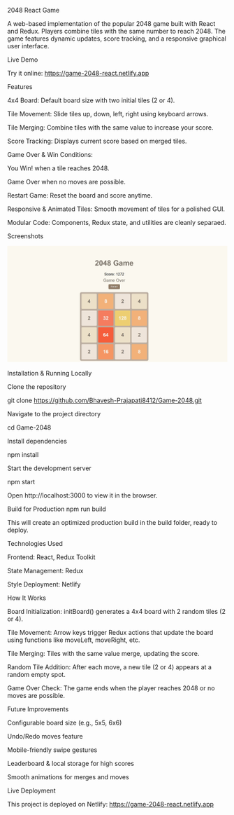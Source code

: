 2048 React Game

A web-based implementation of the popular 2048 game built with React and Redux. Players combine tiles with the same number to reach 2048. The game features dynamic updates, score tracking, and a responsive graphical user interface.

Live Demo

Try it online: https://game-2048-react.netlify.app

Features

4x4 Board: Default board size with two initial tiles (2 or 4).

Tile Movement: Slide tiles up, down, left, right using keyboard arrows.

Tile Merging: Combine tiles with the same value to increase your score.

Score Tracking: Displays current score based on merged tiles.

Game Over & Win Conditions:

You Win! when a tile reaches 2048.

Game Over when no moves are possible.

Restart Game: Reset the board and score anytime.

Responsive & Animated Tiles: Smooth movement of tiles for a polished GUI.

Modular Code: Components, Redux state, and utilities are cleanly separaed.

Screenshots


![2048 Game Screenshot](Picture/pic.jpg)

Installation & Running Locally

Clone the repository

git clone https://github.com/Bhavesh-Prajapati8412/Game-2048.git


Navigate to the project directory

cd Game-2048


Install dependencies

npm install


Start the development server

npm start


Open http://localhost:3000
 to view it in the browser.

Build for Production
npm run build


This will create an optimized production build in the build folder, ready to deploy.

Technologies Used

Frontend: React, Redux Toolkit

State Management: Redux

Style
Deployment: Netlify

         
How It Works

Board Initialization: initBoard() generates a 4x4 board with 2 random tiles (2 or 4).

Tile Movement: Arrow keys trigger Redux actions that update the board using functions like moveLeft, moveRight, etc.

Tile Merging: Tiles with the same value merge, updating the score.

Random Tile Addition: After each move, a new tile (2 or 4) appears at a random empty spot.

Game Over Check: The game ends when the player reaches 2048 or no moves are possible.

Future Improvements

Configurable board size (e.g., 5x5, 6x6)

Undo/Redo moves feature

Mobile-friendly swipe gestures

Leaderboard & local storage for high scores

Smooth animations for merges and moves

Live Deployment

This project is deployed on Netlify: https://game-2048-react.netlify.app
